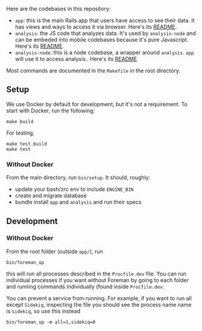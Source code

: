 Here are the codebases in this repository:

- `app`: this is the main Rails app that users have access to see their data.
  It has views and ways to access it via browser.
  Here's its [README](app/README.md).
- `analysis`: the JS code that analyzes data. It's used by `analysis-node` and can
  be embeded into mobile codebases because it's pure Javascript. Here's its
  [README](analysis/README.md).
- `analysis-node`: this is a node codebase, a wrapper around `analysis`. `app`
  will use it to access analysis.. Here's its [README](analysis-node/README.md)

Most commands are documented in the `Makefile` in the root directory.

## Setup

We use Docker by default for development, but it's not a requirement. To start
with Docker, run the following:

    make build

For testing,

    make test.build
    make test

### Without Docker

From the main directory, run `bin/setup`. It should, roughly:

- update your bash/zrc env to include `ENGINE_BIN`
- create and migrate database
- bundle install `app` and `analysis` and run their specs

## Development

### Without Docker

From the root folder (outside `app/`), run

    bin/foreman_up

this will run all processes described in the `Procfile.dev` file. You can run
individual processes if you want without Foreman by going to each folder and running commands individually (found inside `Procfile.dev`.

You can prevent a service from running. For example, if you want to run all
except `Sidekiq`, inspecting the file you should see the process name name is
`sidekiq`, so use this instead

    bin/foreman_up -m all=1,sidekiq=0

